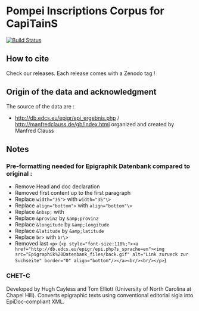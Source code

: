 Pompei Inscriptions Corpus for CapiTainS
========================================

[![Build Status](https://travis-ci.org/lascivaroma/cil004-03000.svg?branch=master)](https://travis-ci.org/lascivaroma/cil004-03000)

## How to cite

Check our releases. Each release comes with a Zenodo tag !

## Origin of the data and acknowledgment

The source of the data are : 

- http://db.edcs.eu/epigr/epi_ergebnis.php / http://manfredclauss.de/gb/index.html organized and created by Manfred Clauss

## Notes
### Pre-formatting needed for Epigraphik Datenbank compared to original :

- Remove Head and doc declaration
- Removed first content up to the first paragraph
- Replace `width="35">` with  `width="35"\>`
- Replace `align="bottom">` with  `align="bottom"\>`
- Replace `&nbsp;` with  ` `
- Replace `&provinz` by `&amp;provinz`
- Replace `&longitude` by `&amp;longitude`
- Replace `&latitude` by `&amp;latitude`
- Replace `br>` with  `br\>`
- Removed last `<p>` (`<p style="font-size:110%;"><a href="http://db.edcs.eu/epigr/epi.php?s_sprache=en"><img src="Epigraphik%20Datenbank_files/back.gif" alt="Link zurueck zur Suchseite" border="0" align="bottom"/></a><br/><br/></p>`)

### CHET-C

Developed by Hugh Cayless and Tom Elliott (University of North Carolina at Chapel Hill). Converts epigraphic texts using conventional editorial sigla into EpiDoc-compliant XML. 
